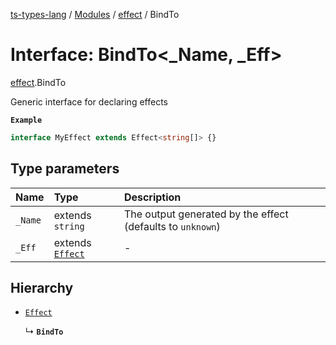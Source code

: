 [ts-types-lang](../README.md) / [Modules](../modules.md) / [effect](../modules/effect.md) / BindTo

# Interface: BindTo<_Name, _Eff\>

[effect](../modules/effect.md).BindTo

Generic interface for declaring effects

**`Example`**

```ts
interface MyEffect extends Effect<string[]> {}
```

## Type parameters

| Name | Type | Description |
| :------ | :------ | :------ |
| `_Name` | extends `string` | The output generated by the effect (defaults to `unknown`) |
| `_Eff` | extends [`Effect`](effect.Effect.md) | - |

## Hierarchy

- [`Effect`](effect.Effect.md)

  ↳ **`BindTo`**
